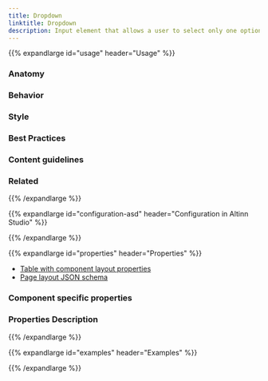 ```yaml
---
title: Dropdown
linktitle: Dropdown
description: Input element that allows a user to select only one option from a number of choices
---
```


{{% expandlarge id="usage" header="Usage" %}}

<!-- Brief description of component and how it is used. -->

### Anatomy

<!-- Image/diagram with numbered callouts. Use basic version of component with good copy (text). -->
<!-- Include key with description of callouts. -->

### Behavior

<!-- How the component behaves in different contexts (optional) -->

### Style

<!-- Visual styiling (alignment, padding, dos and don'ts) -->


### Best Practices

<!-- Industry standards, dos and don'ts -->

### Content guidelines

<!-- E.g. punctuation rules, standard labels, etc. -->

### Related

<!-- List of related components or patterns, include links -->

{{% /expandlarge %}}

{{% expandlarge id="configuration-asd" header="Configuration in Altinn Studio" %}}

<!-- Description of how to add and configure the compoent in the GUI. -->

<!-- Add image(s) and key with description. -->

{{% /expandlarge %}}

{{% expandlarge id="properties" header="Properties" %}}

* [Table with component layout properties](../#expandable-component-layout-properties)
* [Page layout JSON schema](https://altinncdn.no/schemas/json/layout/layout.schema.v1.json)

### Component specific properties


### Properties Description

{{% /expandlarge %}}


{{% expandlarge id="examples" header="Examples" %}}


{{% /expandlarge %}}
